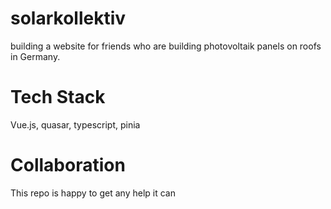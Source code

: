 # solarkollektiv
building a website for friends who are building photovoltaik panels on roofs in Germany.

# Tech Stack
Vue.js, quasar, typescript, pinia 

# Collaboration
This repo is happy to get any help it can

